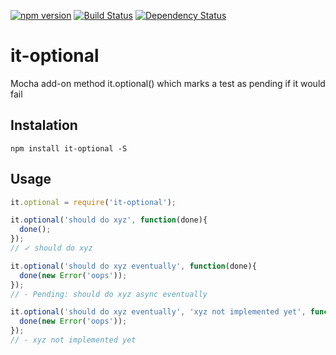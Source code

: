 [![npm version](https://badge.fury.io/js/it-optional.svg)](http://badge.fury.io/js/it-optional)
[![Build Status](https://travis-ci.org/dmarcelino/it-optional.svg?branch=master)](https://travis-ci.org/dmarcelino/it-optional)
[![Dependency Status](https://david-dm.org/dmarcelino/it-optional.svg)](https://david-dm.org/dmarcelino/it-optional)


# it-optional
Mocha add-on method it.optional() which marks a test as pending if it would fail

## Instalation
```
npm install it-optional -S
```

## Usage
```javascript
it.optional = require('it-optional');

it.optional('should do xyz', function(done){
  done();
});
// ✓ should do xyz

it.optional('should do xyz eventually', function(done){
  done(new Error('oops'));
});
// - Pending: should do xyz async eventually

it.optional('should do xyz eventually', 'xyz not implemented yet', function(done){
  done(new Error('oops'));
});
// - xyz not implemented yet
```
